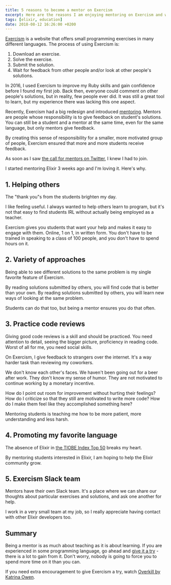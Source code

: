 ```yaml
---
title: 5 reasons to become a mentor on Exercism
excerpt: Here are the reasons I am enjoying mentoring on Exercism and why you might want to do that too.
tags: [elixir, education]
date: 2018-08-12 16:26:00 +0200
---
```


[Exercism](https://exercism.io) is a website that offers small programming exercises in many different languages.
The process of using Exercism is: 
1. Download an exercise.
2. Solve the exercise.
3. Submit the solution.
4. Wait for feedback from other people and/or look at other people's solutions.

In 2016, I used Exercism to improve my Ruby skills and gain confidence before I found my first job.
Back then, everyone could comment on other people's solutions, but in reality, few people ever did.
It was still a great tool to learn, but my experience there was lacking this one aspect.

Recently, Exercism had a big redesign and introduced [mentoring](http://mentoring.exercism.io/). Mentors are people whose responsibility is to give feedback on student's solutions.
You can still be a student and a mentor at the same time, even for the same language, but only mentors give feedback.

By creating this sense of responsibility for a smaller, more motivated group of people, Exercism ensured that more and more students receive feedback.

As soon as I saw [the call for mentors on Twitter](https://twitter.com/exercism_io/status/1019528373545168896), I knew I had to join.

I started mentoring Elixir 3 weeks ago and I'm loving it. Here's why.

## 1. Helping others

The "thank you"s from the students brighten my day.

I like feeling useful. I always wanted to help others learn to program, but it's not that easy to find students IRL without actually being employed as a teacher.

Exercism gives you students that want your help and makes it easy to engage with them. Online, 1 on 1, in written form. You don't have to be trained in speaking to a class of 100 people, and you don't have to spend hours on it.

## 2. Variety of approaches

Being able to see different solutions to the same problem is my single favorite feature of Exercism.

By reading solutions submitted by others, you will find code that is better than your own.
By reading solutions submitted by others, you will learn new ways of looking at the same problem.

Students can do that too, but being a mentor ensures you do that often.

## 3. Practice code reviews

Giving good code reviews is a skill and should be practiced.
You need attention to detail, seeing the bigger picture, proficiency in reading code. Worst of all for me, you need social skills.

On Exercism, I give feedback to strangers over the internet. It's a way harder task than reviewing my coworkers.

We don't know each other's faces.
We haven't been going out for a beer after work.
They don't know my sense of humor.
They are not motivated to continue working by a monetary incentive.

How do I point out room for improvement without hurting their feelings?
How do I criticize so that they still are motivated to write more code?
How do I make them feel like they accomplished something here?

Mentoring students is teaching me how to be more patient, more understanding and less harsh.

## 4. Promoting my favorite language

The absence of Elixir in [the TIOBE Index Top 50](https://www.tiobe.com/tiobe-index/) breaks my heart.

By mentoring students interested in Elixir, I am hoping to help the Elixir community grow.

## 5. Exercism Slack team

Mentors have their own Slack team. It's a place where we can share our thoughts about particular exercises and solutions, and ask one another for help.

I work in a very small team at my job, so I really appreciate having contact with other Elixir developers too.

## Summary

Being a mentor is as much about teaching as it is about learning.
If you are experienced in some programming language, go ahead and [give it a try](http://mentoring.exercism.io/) - there is a lot to gain from it.
Don't worry, nobody is going to force you to spend more time on it than you can.

If you need extra encouragement to give Exercism a try, watch [Overkill by Katrina Owen](https://www.youtube.com/watch?v=qLpvc5r6Bb0).
